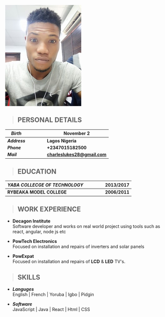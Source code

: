 ![Charles Picture](img/smaller.jpg)
>  ## **PERSONAL DETAILS**  

  __*Birth*__ |  |  |  |   | **November 2** 
   | --- | --- | --- | --- | --- | ---   
   __*Address*__  |  |  |  |   | **Lagos Nigeria**
   __*Phone*__ |  |  |  |   | **+2347015182500**  
   __*Mail*__  |  |  |  |   | **charleslukes28@gmail.com**
  

>  ## **EDUCATION**    
  *YABA COLLECGE OF TECHNOLOGY* |  |  |  |   | 2013/2017
   | --- | --- | --- | --- | --- | ---  
 __RYBEAKA MODEL COLLEGE__ |  |  |  |   | **2006/2011**

>  ## **WORK EXPERIENCE**    
* __Decagon Institute__  
Software developer and works on real world project using tools such as react, angular, node js etc 
* __PowTech Electronics__  
Focused on installation and repairs of inverters and solar panels

* __PowExpat__  
Focused on installation and repairs of **LCD** & **LED** TV's.

>  ## **SKILLS**    
* _**Languges**_  
  English  | French | Yoruba | Igbo  | Pidgin   
 

*  **_Software_**   
  JavaScript | Java | React | Html  |  CSS  








